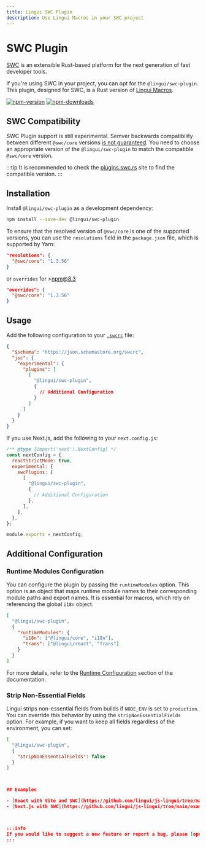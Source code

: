 ```yaml
---
title: Lingui SWC Plugin
description: Use Lingui Macros in your SWC project
---
```


# SWC Plugin

[SWC](https://swc.rs/) is an extensible Rust-based platform for the next generation of fast developer tools.

If you're using SWC in your project, you can opt for the `@lingui/swc-plugin`. This plugin, designed for SWC, is a Rust version of [Lingui Macros](/ref/macro).

[![npm-version](https://img.shields.io/npm/v/@lingui/swc-plugin?logo=npm&cacheSeconds=1800)](https://www.npmjs.com/package/@lingui/swc-plugin)
[![npm-downloads](https://img.shields.io/npm/dt/@lingui/swc-plugin?cacheSeconds=500)](https://www.npmjs.com/package/@lingui/swc-plugin)

## SWC Compatibility

SWC Plugin support is still experimental. Semver backwards compatibility between different `@swc/core` versions [is not guaranteed](https://github.com/swc-project/swc/issues/5060). You need to choose an appropriate version of the `@lingui/swc-plugin` to match the compatible `@swc/core` version.

:::tip
It is recommended to check the [plugins.swc.rs](https://plugins.swc.rs/) site to find the compatible version.
:::

## Installation

Install `@lingui/swc-plugin` as a development dependency:

```bash npm2yarn
npm install --save-dev @lingui/swc-plugin
```

To ensure that the resolved version of `@swc/core` is one of the supported versions, you can use the `resolutions` field in the `package.json` file, which is supported by Yarn:

```json title="package.json"
"resolutions": {
  "@swc/core": "1.3.56"
}
```

or `overrides` for >npm@8.3

```json title="package.json"
"overrides": {
  "@swc/core": "1.3.56"
}
```

## Usage

Add the following configuration to your [`.swcrc`](https://swc.rs/docs/configuration/swcrc) file:

```json title=".swcrc"
{
  "$schema": "https://json.schemastore.org/swcrc",
  "jsc": {
    "experimental": {
      "plugins": [
        [
          "@lingui/swc-plugin",
          {
            // Additional Configuration
          }
        ]
      ]
    }
  }
}
```

If you use Next.js, add the following to your `next.config.js`:

```javascript title="next.config.js"
/** @type {import('next').NextConfig} */
const nextConfig = {
  reactStrictMode: true,
  experimental: {
    swcPlugins: [
      [
        "@lingui/swc-plugin",
        {
          // Additional Configuration
        },
      ],
    ],
  },
};

module.exports = nextConfig;
```

## Additional Configuration

### Runtime Modules Configuration
You can configure the plugin by passing the `runtimeModules` option. This option is an object that maps runtime module names to their corresponding module paths and export names. It is essential for macros, which rely on referencing the global `i18n` object.

```json
[
  "@lingui/swc-plugin",
  {
    "runtimeModules": {
      "i18n": ["@lingui/core", "i18n"],
      "trans": ["@lingui/react", "Trans"]
    }
  }
]
```
For more details, refer to the [Runtime Configuration](/ref/conf#runtimeconfigmodule) section of the documentation.

### Strip Non-Essential Fields
Lingui strips non-essential fields from builds  if `NODE_ENV` is set to `production`. You can override this behavior by using the `stripNonEssentialFields` option. For example, if you want to keep all fields regardless of the environment, you can set:

```json
[
  "@lingui/swc-plugin",
  {
    "stripNonEssentialFields": false
  }
]



## Examples

- [React with Vite and SWC](https://github.com/lingui/js-lingui/tree/main/examples/vite-project-react-swc)
- [Next.js with SWC](https://github.com/lingui/js-lingui/tree/main/examples/nextjs-swc)



:::info
If you would like to suggest a new feature or report a bug, please [open an issue](https://github.com/lingui/swc-plugin/issues) on the GitHub repository.
:::